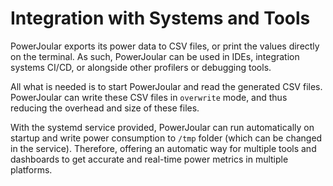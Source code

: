 # Integration with Systems and Tools

PowerJoular exports its power data to CSV files, or print the values directly on the terminal.
As such, PowerJoular can be used in IDEs, integration systems CI/CD, or alongside other profilers or debugging tools.

All what is needed is to start PowerJoular and read the generated CSV files.
PowerJoular can write these CSV files in ```overwrite``` mode, and thus reducing the overhead and size of these files.

With the systemd service provided, PowerJoular can run automatically on startup and write power consumption to ```/tmp``` folder (which can be changed in the service).
Therefore, offering an automatic way for multiple tools and dashboards to get accurate and real-time power metrics in multiple platforms.
